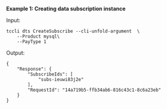 **Example 1: Creating data subscription instance**



Input: 

```
tccli dts CreateSubscribe --cli-unfold-argument  \
    --Product mysql\
    --PayType 1
```

Output: 
```
{
    "Response": {
        "SubscribeIds": [
            "subs-ieuwi83j2e"
        ],
        "RequestId": "14a719b5-ffb34ab6-816c43c1-8c6a23eb"
    }
}
```

